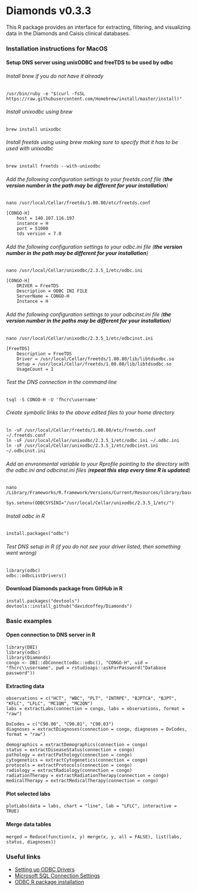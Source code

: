 # Diamonds v0.3.3
This R package provides an interface for extracting, filtering, and visualizing data in the Diamonds and Caisis clinical databases.

### Installation instructions for MacOS

#### Setup DNS server using unixODBC and freeTDS to be used by odbc

###### Install brew if you do not have it already
```
/usr/bin/ruby -e "$(curl -fsSL https://raw.githubusercontent.com/Homebrew/install/master/install)"
```

###### Install unixodbc using brew
```
brew install unixodbc
```

###### Install freetds using using brew making sure to specify that it has to be used with unixodbc
```
brew install freetds --with-unixodbc
```

###### Add the following configuration settings to your freetds.conf file (**the version number in the path may be different for your installation**)
```
nano /usr/local/Cellar/freetds/1.00.80/etc/freetds.conf

[CONGO-H]
	host = 140.107.116.197
	instance = H
	port = 51000
	tds version = 7.0
```

###### Add the following configuration settings to your odbc.ini file (**the version number in the path may be different for your installation**)	
```
nano /usr/local/Cellar/unixodbc/2.3.5_1/etc/odbc.ini

[CONGO-H]
	DRIVER = FreeTDS
	Description = ODBC INI FILE
	ServerName = CONGO-H
	Instance = H
```

###### Add the following configuration settings to your odbcinst.ini file (**the version number in the paths may be different for your installation**)
```
nano /usr/local/Cellar/unixodbc/2.3.5_1/etc/odbcinst.ini

[FreeTDS]
	Description = FreeTDS
	Driver = /usr/local/Cellar/freetds/1.00.80/lib/libtdsodbc.so
	Setup = /usr/local/Cellar/freetds/1.00.80/lib/libtdsodbc.so
	UsageCount = 1
```

###### Test the DNS connection in the command line
```
tsql -S CONGO-H -U 'fhcrc\username'
```

###### Create symbolic links to the above edited files to your home directory
```
ln -sF /usr/local/Cellar/freetds/1.00.80/etc/freetds.conf ~/.freetds.conf
ln -sF /usr/local/Cellar/unixodbc/2.3.5_1/etc/odbc.ini ~/.odbc.ini
ln -sF /usr/local/Cellar/unixodbc/2.3.5_1/etc/odbcinst.ini ~/.odbcinst.ini
```

###### Add an envronmental variable to your Rprofile pointing to the directory with the odbc.ini and odbcinst.ini files (**repeat this step every time R is updated**)
```
nano /Library/Frameworks/R.framework/Versions/Current/Resources/library/base/R/Rprofile

Sys.setenv(ODBCSYSINI="/usr/local/Cellar/unixodbc/2.3.5_1/etc/")
```

###### Install odbc in R
```
install.packages("odbc")
```

###### Test DNS setup in R (if you do not see your driver listed, then something went wrong)
```
library(odbc)
odbc::odbcListDrivers()
```

#### Download Diamonds package from GitHub in R
```
install.packages("devtools")
devtools::install_github("davidcoffey/Diamonds")
```

### Basic examples

#### Open connection to DNS server in R
```
library(DBI)
library(odbc)
library(Diamonds)
congo <- DBI::dbConnect(odbc::odbc(), "CONGO-H", uid = "fhcrc\\username", pwd = rstudioapi::askForPassword("Database password"))
```

#### Extracting data
```
observations = c("HCT", "WBC", "PLT", "INTRPE", "BJPTCA", "BJPT", "KFLC", "LFLC", "MC1QN", "MC2QN")
labs = extractLabs(connection = congo, labs = observations, format = "raw")

DxCodes = c("C90.00", "C90.01", "C90.03")
diagnoses = extractDiagnoses(connection = congo, diagnoses = DxCodes, format = "raw")

demographics = extractDemographics(connection = congo)
status = extractDiseaseStatus(connection = congo)
pathology = extractPathology(connection = congo)
cytogenetics = extractCytogenetics(connection = congo)
protocols = extractProtocols(connection = congo)
radiology = extractRadiology(connection = congo)
radiationTherapy = extractRadiationTherapy(connection = congo)
medicalTherapy = extractMedicalTherapy(connection = congo)
```

#### Plot selected labs
```
plotLabs(data = labs, chart = "line", lab = "LFLC", interactive = TRUE)
```

#### Merge data tables
```
merged = Reduce(function(x, y) merge(x, y, all = FALSE), list(labs, status, diagnoses))
```

### Useful links
* [Setting up ODBC Drivers](http://db.rstudio.com/drivers)
* [Microsoft SQL Connection Settings](http://db.rstudio.com/microsoft-sql-server/)
* [ODBC R package installation](https://github.com/rstats-db/odbc)
